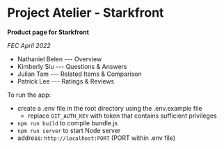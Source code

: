 # Project Atelier - Starkfront

**Product page for Starkfront**

*FEC April 2022*

- Nathaniel Belen --- Overview
- Kimberly Siu --- Questions & Answers
- Julian Tam --- Related Items & Comparison
- Patrick Lee --- Ratings & Reviews

To run the app:
- create a .env file in the root directory using the .env.example file
  - replace `GIT_AUTH_KEY` with token that contains sufficient privileges
- `npm run build` to compile bundle.js
- `npm run server` to start Node server
- address: `http://localhost:PORT` (PORT within .env file)
